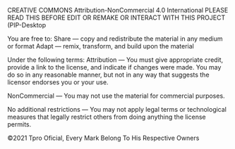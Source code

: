 CREATIVE COMMONS Attribution-NonCommercial 4.0 International 
PLEASE READ THIS BEFORE EDIT OR REMAKE OR INTERACT WITH THIS PROJECT (PIP-Desktop


You are free to:
Share — copy and redistribute the material in any medium or format
Adapt — remix, transform, and build upon the material
 

Under the following terms:
Attribution — You must give appropriate credit, provide a link to the license, and indicate if changes were made. You may do so in any reasonable manner, but not in any way that suggests the licensor endorses you or your use.

NonCommercial — You may not use the material for commercial purposes.

No additional restrictions — You may not apply legal terms or technological measures that legally restrict others from doing anything the license permits.

©2021 Tpro Oficial, Every Mark Belong To His Respective Owners 
